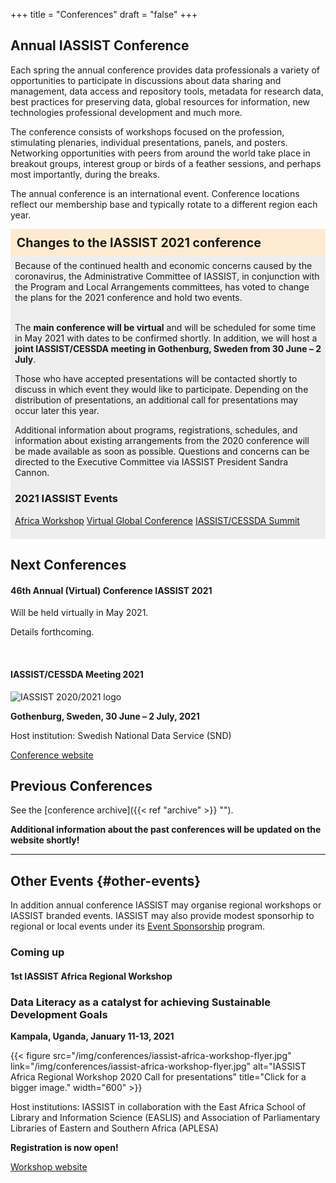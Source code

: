+++
title = "Conferences"
draft = "false"
+++
## Annual IASSIST Conference

Each spring the annual conference provides data professionals a variety of opportunities to participate in discussions about data sharing and management, data access and repository tools, metadata for research data, best practices for preserving data, global resources for information, new technologies professional development and much more. 

The conference consists of workshops focused on the profession, stimulating plenaries, individual presentations, panels, and posters. Networking opportunities with peers from around the world take place in breakout groups, interest group or birds of a feather sessions, and perhaps most importantly, during the breaks. 

The annual conference is an international event. Conference locations reflect our membership base and typically rotate to a different region each year.

<div style="background-color:#fdebd0;font-weight:bold;padding:.5em;font-size:140%;">Changes to the IASSIST 2021 conference</div>

<div style="background-color:#eee;padding:.5em;">Because of the continued health and economic concerns caused by the coronavirus, the Administrative Committee of IASSIST, in conjunction with the Program and Local Arrangements committees, has voted to change the plans for the 2021 conference and hold two events.<br /><br />


The **main conference will be virtual** and will be scheduled for some time in May 2021 with dates to be confirmed shortly.  In addition, we will host a **joint IASSIST/CESSDA meeting in Gothenburg, Sweden from 30 June – 2 July**.


Those who have accepted presentations will be contacted shortly to discuss in which event they would like to participate.  Depending on the distribution of presentations, an additional call for presentations may occur later this year.  


Additional information about programs, registrations, schedules, and information about existing arrangements from the 2020 conference will be made available as soon as possible.  Questions and concerns can be directed to the Executive Committee via IASSIST President Sandra Cannon.

### 2021 IASSIST Events

<a class="btn btn-template-main" href="http://iassistafrica.org/" target="_blank">Africa Workshop</a>
<a class="btn btn-template-main" href="./iassist-virtual-2021/" >Virtual Global Conference</a>
<a class="btn btn-template-main" href="https://iassist2021.org" target="_blank">IASSIST/CESSDA Summit</a>
</div>

## Next Conferences

#### 46th Annual (Virtual) Conference IASSIST 2021

Will be held virtually in May 2021. 

Details forthcoming. 

<br />

#### IASSIST/CESSDA Meeting 2021

![IASSIST 2020/2021 logo](/img/conferences/iassist2020logo-theme-1-510.png "")

<!--#### 46th Annual Conference IASSIST 20-21
### Data By Design-->
**Gothenburg, Sweden, 30 June – 2 July, 2021** 

Host institution: Swedish National Data Service (SND)

<a class="btn btn-template-main" href="https://iassist2021.org/" target="_blank">Conference website</a>

<!--
***(March 20, 2020)***

It is with heavy hearts that the IASSIST Executive, Local Arrangements, and Program committees announce that IASSIST 2020 will not happen. Given these unsettled times, the health and safety of our community is paramount.-->

<!--We are pleased to announce that the 20-21 conference will take place in Gothenburg, Sweden 7-9 April 2021. We have started to plan how to move the 2020 conference to the new 2021 dates. Stay tuned for more information in May.

In the meantime, we encourage participants to take whatever steps are available to you to cancel or change your travel plans if you have not already done so. We'll be in touch with those who have already registered about how we will handle the registration fees.-->

## Previous Conferences

See the [conference archive]({{< ref "archive" >}} "").

**Additional information about the past conferences will be updated on the website shortly!**

---

## Other Events {#other-events}

In addition annual conference IASSIST may organise regional workshops or IASSIST branded events. IASSIST may also provide modest sponsorhip to regional or local events under its [Event Sponsorship](/conferences/event-sponsorship) program.<br />

### Coming up

<!--{{< figure src="/img/conferences/africaworkshop2020.jpg" alt="IASSIST Africa Regional Workshop 2020 logo" title="" width="500" >}}-->



#### 1st IASSIST Africa Regional Workshop

### Data Literacy as a catalyst for achieving Sustainable Development Goals
**Kampala, Uganda, January 11-13, 2021**

{{< figure src="/img/conferences/iassist-africa-workshop-flyer.jpg" link="/img/conferences/iassist-africa-workshop-flyer.jpg" alt="IASSIST Africa Regional Workshop 2020 Call for presentations" title="Click for a bigger image." width="600" >}}

Host institutions: IASSIST in collaboration with the East Africa School of Library and Information Science (EASLIS) and Association of Parliamentary Libraries of Eastern and Southern Africa (APLESA)

**Registration is now open!**

<a class="btn btn-template-main" href="http://iassistafrica.org/" target="_blank">Workshop website</a>

<br />

